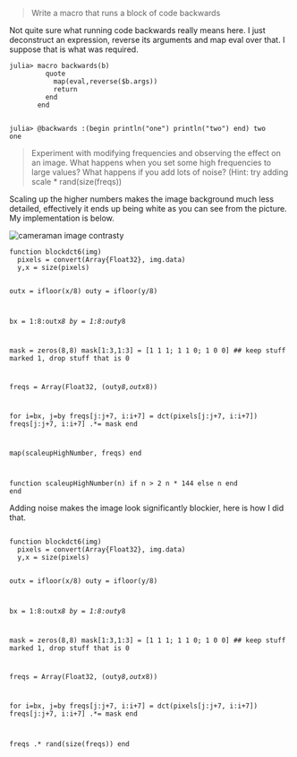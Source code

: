 > Write a macro that runs a block of code backwards

Not quite sure what running code backwards really means here. I just deconstruct an expression, reverse its arguments and map eval over that. I suppose that is what was required.

<p><code>julia&gt; macro backwards(b)
         quote  
           map(eval,reverse($b.args))
           return
         end
       end

julia&gt; @backwards :(begin 
           println("one")
           println("two")
       end)
two
one </code></p>

> Experiment with modifying frequencies and observing the effect on an image. What happens when you set some high frequencies to large values? What happens if you add lots of noise? (Hint: try adding scale * rand(size(freqs))

Scaling up the higher numbers makes the image background much less detailed, effectively it ends up being white as you can see from the picture. My implementation is below.

<img src="//static.charlieharvey.org.uk/graphics/projects/cameraman-contrasty.jpg" class="bordered leftfloat" alt="cameraman image contrasty" />

<p class="rightfloat"><code>function blockdct6(img)
  pixels = convert(Array{Float32}, img.data)
  y,x = size(pixels)

  outx = ifloor(x/8)
  outy = ifloor(y/8)

  bx = 1:8:outx*8
  by = 1:8:outy*8

  mask = zeros(8,8)
  mask[1:3,1:3] = [1 1 1; 1 1 0; 1 0 0]  ## keep stuff marked 1, drop stuff that is 0

  freqs = Array(Float32, (outy*8,outx*8))

  for i=bx, j=by
    freqs[j:j+7, i:i+7] = dct(pixels[j:j+7, i:i+7])
    freqs[j:j+7, i:i+7] .*= mask
  end

  map(scaleupHighNumber, freqs)
end

function scaleupHighNumber(n)
  if n &gt; 2
    n * 144
  else
    n
  end
end</code></p>

Adding noise makes the image look significantly blockier, here is how I did that.

<p><code>
function blockdct6(img)
  pixels = convert(Array{Float32}, img.data)
  y,x = size(pixels)

  outx = ifloor(x/8)
  outy = ifloor(y/8)

  bx = 1:8:outx*8
  by = 1:8:outy*8

  mask = zeros(8,8)
  mask[1:3,1:3] = [1 1 1; 1 1 0; 1 0 0]  ## keep stuff marked 1, drop stuff that is 0

  freqs = Array(Float32, (outy*8,outx*8))

  for i=bx, j=by
    freqs[j:j+7, i:i+7] = dct(pixels[j:j+7, i:i+7])
    freqs[j:j+7, i:i+7] .*= mask
  end

  freqs .* rand(size(freqs))
end
</code></p>
